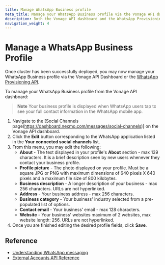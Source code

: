 ```yaml
---
title: Manage WhatsApp Business profile
meta_title: Manage your WhatsApp Business profile via the Vonage API dashboard or the WhatsApp Provisioning API. 
description: Both the Vonage API dashboard and the WhatsApp Provisioning API allow you to manage your WhatsApp Business profile. 
navigation_weight: 4
---
```


# Manage a WhatsApp Business Profile

Once cluster has been successfully deployed, you may now manage your WhatsApp Business profile via the Vonage API Dashboard or the [WhatsApp Provisioning API](/api/whatsapp-provisioning).

To manage your WhatsApp Business profile from the Vonage API dashboard:

> **Note** Your business profile is displayed when WhatsApp users tap to see your full contact information in the WhatsApp mobile app.

1. Navigate to the [Social Channels page(https://dashboard.nexmo.com/messages/social-channels)] on the Vonage API dashboard.
2. Click the **Edit** button corresponding to the WhatsApp application listed in the **Your connected social channels** list.
3. From this menu, you may edit the following:
    * **About** - The text displayed in your profile's **About** section - max 139 characters. It is a brief description seen by new users whenever they contact your business profile.
    * **Profile picture** - The photo displayed on your profile. Must be a square JPG or PNG with maximum dimensions of 640 pixels X 640 pixels and a maximum file size of 800 kilobytes.
    * **Business description** - A longer description of your business - max 256 characters. URLs are not hyperlinked.
    * **Address** - Your business address - max 256 characters.
    * **Business category** - Your business' industry selected from a pre-populated list of options.
    * **Contact email** - Your business' email - max 128 characters.
    * **Website** - Your business' websites maximum of 2 websites, max website length: 256. URLs are not hyperlinked.
4. Once you are finished editing the desired profile fields, click **Save**.

## Reference

* [Understanding WhatsApp messaging](/messages/concepts/whatsapp)
* [External Accounts API Reference](/api/whatsapp-provisioning)
